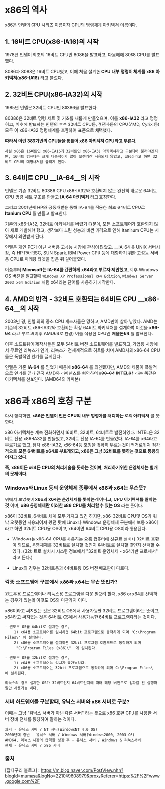 # x86의 역사

x86은 인텔의 CPU 시리즈 이름이자 CPU의 명령체계 아키텍쳐 이름이다.  

## 1. 16비트 CPU(__x86-IA16__)의 시작

1978년 인텔이 최초의 16비트 CPU인 8086을 발표하고, 다음해에 8088 CPU를 발표했다.  

8086과 8088은 16비트 CPU였고, 이때 처음 설계한 __CPU 내부 명령어 체계를 x86 아키텍쳐(x86-IA16)__ 라고 불렀다.

## 2. 32비트 CPU(__x86-IA32__)의 시작

1985년 인텔은 32비트 CPU인 80386을 발표한다.  

80386은 32비트 명령 세트 및 기초를 새롭게 만들었으며, 이를 __x86-IA32__ 라고 명명히고, 이후에 발표되는 인텔의 후속 32비트 CPU들, 경쟁사들의 CPU(AMD, Cyrix 등) 모두 이 x86-IA32 명령체계를 호환하여 표준으로 채택했다.    

__따라서 이런 386기반의 CPU들을 통틀어 x86 아키텍쳐 CPU라고 부른다.__  

```
사실 x86은 16비트인 x86-IA16과 32비트인 x86-IA32 아키텍쳐라고 구분되어 불러야겠지만, 16비트 컴퓨터는 크게 대중적이지 않아 오랜기간 사용되지 않았고, x86이라고 하면 32비트 CPU의 대명사처럼 불리게 된다.
``` 

## 3. 64비트 CPU __IA-64__의 시작

인텔은 기존 32비트 80386 CPU x86-IA32와 호환되지 않는 완전히 새로운 64비트 CPU 명령 세트 구조를 만들고 __IA-64 아키텍처__ 라고 호칭한다.  

그리고 2001년에 HP와 공동개발을 통해 IA-64를 적용한 최초 64비트 CPU로 __Itanium CPU__ 를 만들고 발표한다.  

기존의 x86-IA32, 32비트 아키텍처를 버렸기 떄문에, 모든 소프트웨어가 호환되지 않아 새로 개발해야 했고, 생각보다 느린 성능과 비싼 가격으로 인해 Itaninum CPU는 시장에서 외면받게 된다.  

인텔은 개인 PC가 아닌 서버용 고성능 시장에 관심이 많았고, __IA-64 를 UNIX 서버시장, 즉 HP PA-RISC, SUN Spark, IBM Power CPU 등에 대항하기 위한 고성능 서버용 CPU로 마케팅 타겟을 잡은 뒤 밀어붙였다.  

이쯤부터 __Microsoft는 IA-64를 간편하게 x64라고 부르자 제안했고,__ 이후 Windows OS 버젼을 발표할때 `Windows XP Professional x64 Edition`, `Windows Server 2003 x64 Edition` 처럼 x64라는 단어를 사용하기 시작한다.  

## 4. AMD의 반격 - 32비트 호환되는 64비트 CPU __x86-64__의 시작

2003년 경, 인텔 외의 중소 CPU 제조사들은 망하고, AMD만이 살아 남았다. AMD는 기존의 32비트 x86-IA32와 호환되는 확장 64비트 아키텍쳐를 설계하여 이것을 __x86-64__ 라고 부르고(이후 AMD64로 변경) 이를 적용한 CPU인 __애슬론64__ 를 발표한다.  

이후 소프트웨어 제작사들은 모두 64비트 버전 소프트웨어를 발표하고, 기업용 시장에서 무료인 리눅스가 인기, 리눅스가 전세계적으로 히트를 치며 AMD사의 x86-64 CPU들은 폭발적인 인기를 끌게된다.  

인텔은 기존 __IA-64__ 를 믿었기 때문에 __x86-64__ 를 외면했지만, AMD의 제품이 폭발적으로 인기를 끌자 결국 AMD와 라이센스를 협약하여 __x86-64 INTEL64__ 라는 똑같은 아키텍쳐를 선보인다. (AMD64의 카피본)   

# x86과 x86의 호칭 구분

다시 정리하면, __x86은 인텔이 만든 CPU의 내부 명령어를 처리하는 로직 아키텍쳐__ 를 뜻한다.  

x86 아키텍쳐는 계속 진화하면서 16비트, 32비트, 64비트로 발전하였다. INTEL은 32비트 전용 x86-IA32를 만들었고, 32비트 전용 IA-64를 만들었다. IA-64를 x64라고 부르기로 했고, 점차 x86-IA32, x86-64등 호칭을 정확히 부르는것이 번거로워져 점차적으로 __모든 64비트를 x64로 부르게되고, x86은 그냥 32비트를 뜻하는 것으로 통용되어지고 있다.__  

__즉, x86이든 x64든 CPU의 처리기술을 뜻하는 것이며, 처리하기위한 운영체제는 별개의 문제이다.__  

### Windows와 Linux 등의 운영체제 종류에서 x86과 x64는 무슨뜻?

위에서 보았듯이 __x86과 x64는 운영체제를 뜻하는게 아니고, CPU 아키텍쳐를 말하는 것__ 이며, __x86 운영체제란 이러한 x86 CPU를 처리할 수 있는 OS__ 라는 뜻이다.  

x86이 32비트, 64비트 체계 모두 가지고 있긴 하지만, x86-32비트 CPU및 OS가 워낙 오랫동안 사용되어져 왔던 탓에 Linux나 Windows 운영체제 구분에서 보통 x86이라고 하면 32비트 CPU용 OS이고, x64이면 64비트 CPU용 OS이라 통용된다.  

- Windows는 x86-64 CPU를 사용하는 요즘 컴퓨터에 신규로 설치시 32비트 호환이 되므로, 운영체제를 32비트로 설치할 것인지 64비트로 설치할 것인지 선택할 수 있다. (32비트로 설치시 시스템 정보에서 "32비트 운영체제 - x64기반 프로세서" 라고 뜬다.)

- Linux의 경우는 32비트용과 64비트용 OS 버전 배포판이 다르다.  

### 각종 소프트웨어 구분에서 x86와 x64는 무슨 뜻인가?

윈도우용 프로그램이나 리눅스용 프로그램을 다운 받으려 할때, x86 or x64를 선택하는 경우가 있는데 이것도 OS와 마찬가지 이다.  

x86이라고 써져있는 것은 32비트 OS에서 사용가능한 32비트 프로그램이라는 뜻이고,  
x64라고 써져있는 것은 64비트 OS에서 사용가능한 64비트 프로그램이라는 것이다.  

```
- 윈도우 OS를 64bit로 설치한 경우,
​    1) x64용 소프트웨어를 설치하면 64bit 프로그램으로 동작하게 되며 "C:\Program Files\" 에 설치된다.
    2) x86용 소프트웨어를 설치하면 32bit 프로그램 호환모드로 동작하게 되며 
     "C:\Program Files (x86)\"  에 설치된다.

- 윈도우 OS를 32bit로 설치한 경우,
​    1) x64용 소프트웨어는 설치가 불가능하다.
    2) x86용 소프트웨어는 32bit 프로그램으로 동작하게 되며 C:\Program Files\  에 설치된다.  
     
리눅스의 경우 설치한 OS가 32비트인지 64비트인지에 따라 해당 버전으로 컴파일 된 실행파일만 사용가능 하다.
```

### 서버 하드웨어를 구분할때, 유닉스 서버와 x86 서버로 구분?

이때는 그냥 "유닉스 서버가 아닌 다른 서버" 라는 뜻으로 x86 호환 CPU를 사용한 서버 장비 전체를 통칭하여 말하는 것이다.  

```
과거 - 유닉스 서버 / NT 서버(WindowsNT 4.0 OS)  
2000년대 중반 - 유닉스 서버 / Windows 서버(Windows2000, 2003 OS)  
AMD64, 리눅스 시장의 급격한 성장 후 - 유닉스 서버 / Windows & 리눅스서버
현재 - 유닉스 서버 / x86 서버
```

### 출처

[잡다구리 블로그] : https://m.blog.naver.com/PostView.nhn?blogId=mumasa&logNo=221049608979&proxyReferer=https:%2F%2Fwww.google.com%2F
